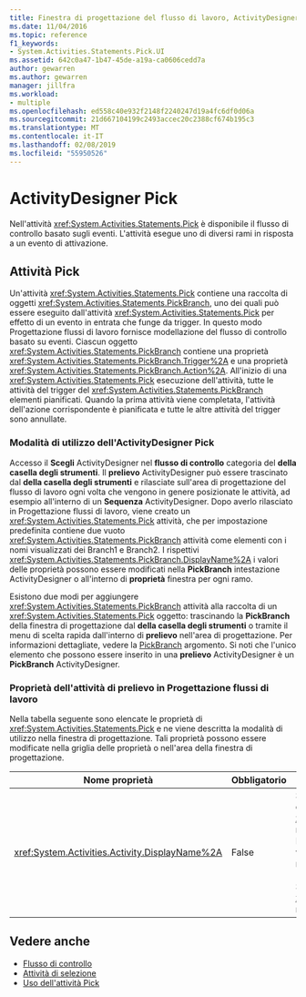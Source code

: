 ```yaml
---
title: Finestra di progettazione del flusso di lavoro, ActivityDesigner Pick
ms.date: 11/04/2016
ms.topic: reference
f1_keywords:
- System.Activities.Statements.Pick.UI
ms.assetid: 642c0a47-1b47-45de-a19a-ca0606cedd7a
author: gewarren
ms.author: gewarren
manager: jillfra
ms.workload:
- multiple
ms.openlocfilehash: ed558c40e932f2148f2240247d19a4fc6df0d06a
ms.sourcegitcommit: 21d667104199c2493accec20c2388cf674b195c3
ms.translationtype: MT
ms.contentlocale: it-IT
ms.lasthandoff: 02/08/2019
ms.locfileid: "55950526"
---
```

# <a name="pick-activity-designer"></a>ActivityDesigner Pick

Nell'attività <xref:System.Activities.Statements.Pick> è disponibile il flusso di controllo basato sugli eventi. L'attività esegue uno di diversi rami in risposta a un evento di attivazione.

## <a name="the-pick-activity"></a>Attività Pick

Un'attività <xref:System.Activities.Statements.Pick> contiene una raccolta di oggetti <xref:System.Activities.Statements.PickBranch>, uno dei quali può essere eseguito dall'attività <xref:System.Activities.Statements.Pick> per effetto di un evento in entrata che funge da trigger. In questo modo Progettazione flussi di lavoro fornisce modellazione del flusso di controllo basato su eventi. Ciascun oggetto <xref:System.Activities.Statements.PickBranch> contiene una proprietà <xref:System.Activities.Statements.PickBranch.Trigger%2A> e una proprietà <xref:System.Activities.Statements.PickBranch.Action%2A>. All'inizio di una <xref:System.Activities.Statements.Pick> esecuzione dell'attività, tutte le attività del trigger del <xref:System.Activities.Statements.PickBranch> elementi pianificati. Quando la prima attività viene completata, l'attività dell'azione corrispondente è pianificata e tutte le altre attività del trigger sono annullate.

### <a name="how-to-use-the-pick-activity-designer"></a>Modalità di utilizzo dell'ActivityDesigner Pick

Accesso il **Scegli** ActivityDesigner nel **flusso di controllo** categoria del **della casella degli strumenti**. Il **prelievo** ActivityDesigner può essere trascinato dal **della casella degli strumenti** e rilasciate sull'area di progettazione del flusso di lavoro ogni volta che vengono in genere posizionate le attività, ad esempio all'interno di un  **Sequenza** ActivityDesigner. Dopo averlo rilasciato in Progettazione flussi di lavoro, viene creato un <xref:System.Activities.Statements.Pick> attività, che per impostazione predefinita contiene due vuoto <xref:System.Activities.Statements.PickBranch> attività come elementi con i nomi visualizzati dei Branch1 e Branch2. I rispettivi <xref:System.Activities.Statements.PickBranch.DisplayName%2A> i valori delle proprietà possono essere modificati nella **PickBranch** intestazione ActivityDesigner o all'interno di **proprietà** finestra per ogni ramo.

Esistono due modi per aggiungere <xref:System.Activities.Statements.PickBranch> attività alla raccolta di un <xref:System.Activities.Statements.Pick> oggetto: trascinando la **PickBranch** della finestra di progettazione dal **della casella degli strumenti** o tramite il menu di scelta rapida dall'interno di **prelievo** nell'area di progettazione. Per informazioni dettagliate, vedere la [PickBranch](../workflow-designer/pickbranch-activity-designer.md) argomento. Si noti che l'unico elemento che possono essere inserito in una **prelievo** ActivityDesigner è un **PickBranch** ActivityDesigner.

### <a name="pick-activity-properties-in-the-workflow-designer"></a>Proprietà dell'attività di prelievo in Progettazione flussi di lavoro

Nella tabella seguente sono elencate le proprietà di <xref:System.Activities.Statements.Pick> e ne viene descritta la modalità di utilizzo nella finestra di progettazione. Tali proprietà possono essere modificate nella griglia delle proprietà o nell'area della finestra di progettazione.

|Nome proprietà|Obbligatorio|Utilizzo|
|-|--------------|-|
|<xref:System.Activities.Activity.DisplayName%2A>|False|Specifica il nome descrittivo dell'ActivityDesigner <xref:System.Activities.Statements.Pick> nell'intestazione. Il valore predefinito è Pick. Facoltativamente, è possibile modificare il valore nella griglia Proprietà o direttamente nell'intestazione dell'ActivityDesigner.<br /><br /> Sebbene la proprietà <xref:System.Activities.Activity.DisplayName%2A> non sia obbligatoria, se ne consiglia l'uso.|

## <a name="see-also"></a>Vedere anche

- [Flusso di controllo](../workflow-designer/control-flow-activity-designers.md)
- [Attività di selezione](/dotnet/framework/windows-workflow-foundation/pick-activity)
- [Uso dell'attività Pick](/dotnet/framework/windows-workflow-foundation/samples/using-the-pick-activity)